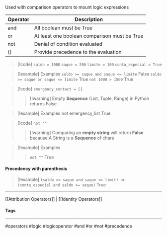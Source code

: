 Used with comparison operators to mount logic expressions

|Operator|Description |
|--------|-----------|
|and| All boolean must be True|
|or| At least one boolean comparison must be True|
|not|Denial of condition evaluated|
|()|Provide precedence to the evaluation|

> [!code]
> `saldo = 1000`
> `saque = 200`
> `limite = 100`
> `conta_especial = True`

> [!example] Examples
> `saldo >= saque and saque <= limite`
> False
> `saldo >= saque or saque <= limite`
> True
> `not 1000 > 1500`
> True


> [!code]
> `emergency_contact = []`
> >[!warning] Empty **Sequence** (List, Tuple, Range) in Python returns False

> [!example] Examples
> not emergency_list
> True
> 


>[!code]
>`not ""`
>>[!warning] Comparing an **empty string** will return **False** because
>>A String is a **Sequence** of chars
> 
> 

> [!example] Examples
> > `not ""`
> True

#### Precedency with parenthesis

> [!example]
> `(saldo >= saque and saque <= limit) or `
> `(conta_especial and saldo >= saque)`
> True

***
[[Attribution Operators]] | [[Identity Operators]]





#### Tags
***
#operators #logic #logicoperator #and #or #not #precedence